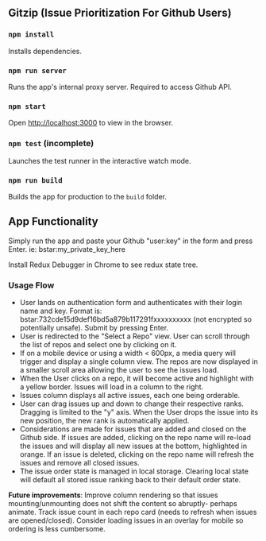 ## Gitzip (Issue Prioritization For Github Users)

### `npm install`
Installs dependencies.

### `npm run server`
Runs the app's internal proxy server.  Required to access Github API.

### `npm start`
Open [http://localhost:3000](http://localhost:3000) to view in the browser.

### `npm test` (incomplete)
Launches the test runner in the interactive watch mode.<br />

### `npm run build`
Builds the app for production to the `build` folder.<br />

## App Functionality
Simply run the app and paste your Github "user:key" in the form and press Enter.  ie: bstar:my_private_key_here

Install Redux Debugger in Chrome to see redux state tree.

### Usage Flow
- User lands on authentication form and authenticates with their login name and key.  Format is: bstar:732cde15d9def16bd5a879b117291fxxxxxxxxxx (not encrypted so potentially unsafe).  Submit by pressing Enter.
- User is redirected to the "Select a Repo" view.  User can scroll through the list of repos and select one by clicking on it.
- If on a mobile device or using a width < 600px, a media query will trigger and display a single column view.  The repos are now displayed in a smaller scroll area allowing the user to see the issues load.
- When the User clicks on a repo, it will become active and highlight with a yellow border.  Issues will load in a column to the right.
- Issues column displays all active issues, each one being orderable.
- User can drag issues up and down to change their respective ranks.  Dragging is limited to the "y" axis.  When the User drops the issue into its new position, the new rank is automatically applied.
- Considerations are made for issues that are added and closed on the Github side.  If issues are added, clicking on the repo name will re-load the issues and will display all new issues at the bottom, highlighted in orange.  If an issue is deleted, clicking on the repo name will refresh the issues and remove all closed issues.
- The issue order state is managed in local storage.  Clearing local state will default all stored issue ranking back to their default order state.

**Future improvements**: Improve column rendering so that issues mounting/unmounting does not shift the content so abruptly- perhaps animate.  Track issue count in each repo card (needs to refresh when issues are opened/closed).  Consider loading issues in an overlay for mobile so ordering is less cumbersome.
